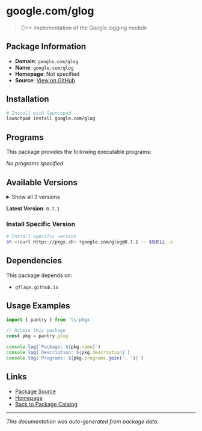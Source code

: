 # google.com/glog

> C++ implementation of the Google logging module

## Package Information

- **Domain**: `google.com/glog`
- **Name**: `google.com/glog`
- **Homepage**: Not specified
- **Source**: [View on GitHub](https://github.com/pkgxdev/pantry/tree/main/projects/google.com/glog/package.yml)

## Installation

```bash
# Install with launchpad
launchpad install google.com/glog
```

## Programs

This package provides the following executable programs:

*No programs specified*

## Available Versions

<details>
<summary>Show all 3 versions</summary>

- `0.7.1`, `0.7.0`, `0.6.0`

</details>

**Latest Version**: `0.7.1`

### Install Specific Version

```bash
# Install specific version
sh <(curl https://pkgx.sh) +google.com/glog@0.7.1 -- $SHELL -i
```

## Dependencies

This package depends on:

- `gflags.github.io`

## Usage Examples

```typescript
import { pantry } from 'ts-pkgx'

// Access this package
const pkg = pantry.glog

console.log(`Package: ${pkg.name}`)
console.log(`Description: ${pkg.description}`)
console.log(`Programs: ${pkg.programs.join(', ')}`)
```

## Links

- [Package Source](https://github.com/pkgxdev/pantry/tree/main/projects/google.com/glog/package.yml)
- [Homepage](#)
- [Back to Package Catalog](../../../package-catalog.md)

---

*This documentation was auto-generated from package data.*
